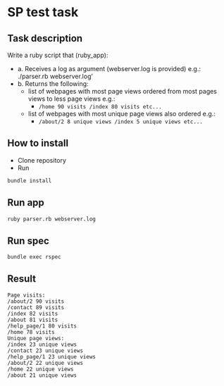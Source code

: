 # SP test task
## Task description
Write a ruby script that (ruby_app):    
* a. Receives a log as argument (webserver.log is provided) e.g.: ./parser.rb webserver.log’
* b. Returns the following:
    * list of webpages with most page views ordered from most pages views to less page views e.g.:
        * `/home 90 visits /index 80 visits etc...` 
    * list of webpages with most unique page views also ordered e.g.:
        * `/about/2 8 unique views /index 5 unique views etc...`

## How to install
  * Clone repository
  * Run
  ```bash
  bundle install 
  ```

## Run app
```bash
ruby parser.rb webserver.log
```

## Run spec
```bash
bundle exec rspec
```

## Result 
```
Page visits:
/about/2 90 visits
/contact 89 visits
/index 82 visits
/about 81 visits
/help_page/1 80 visits
/home 78 visits
Unique page views:
/index 23 unique views
/contact 23 unique views
/help_page/1 23 unique views
/about/2 22 unique views
/home 22 unique views
/about 21 unique views
```